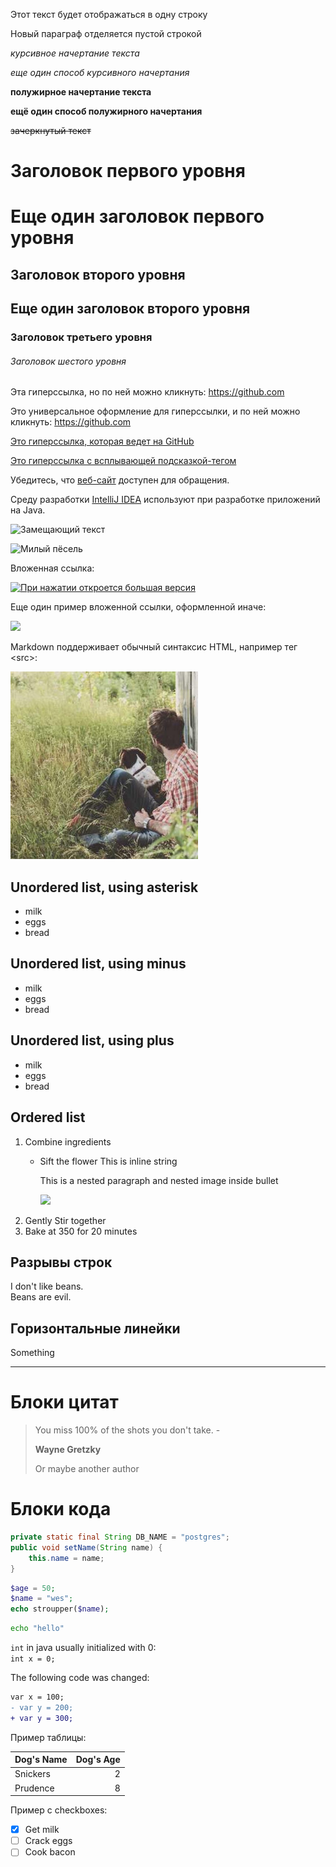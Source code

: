 Этот текст
будет
отображаться
в одну
строку

Новый параграф отделяется пустой строкой

*курсивное начертание текста*

_еще один способ курсивного начертания_

**полужирное начертание текста**

__ещё один способ полужирного начертания__

~~зачеркнутый текст~~

# Заголовок первого уровня

Еще один заголовок первого уровня
===

## Заголовок второго уровня

Еще один заголовок второго уровня
---

### Заголовок третьего уровня
###### Заголовок шестого уровня

Эта гиперссылка, но по ней можно кликнуть:
https://github.com

Это универсальное оформление для гиперссылки, и по ней можно кликнуть:
<https://github.com>

[Это гиперссылка, которая ведет на GitHub](https://github.com)

[Это гиперссылка с всплывающей подсказкой-тегом](https://github.com/DAlam6er "Мой профиль на ГитХабе")

Убедитесь, что [веб-сайт][1] доступен для обращения.

Среду разработки [IntelliJ IDEA][IDE] используют при разработке приложений на Java.


![Замещающий текст](https://unsplash.it/500/500?random "Всплывающее сообщение")

![Милый пёсель][cute dog]

Вложенная ссылка:

[![При нажатии откроется большая версия](https://unsplash.it/50/50?image=1012)](https://unsplash.it/500/500?image=1012)

Еще один пример вложенной ссылки, оформленной иначе:

[<img src="https://unsplash.it/50/50?image=1000">](https://unsplash.it/500/500?image=1000)

Markdown поддерживает обычный синтаксис HTML, например тег &lt;src>:

<img src="resources/dog.jpg" width="300" height="300" alt="">

## Unordered list, using asterisk

* milk
* eggs
* bread

## Unordered list, using minus
- milk
- eggs
- bread

## Unordered list, using plus
+ milk
+ eggs
+ bread

## Ordered list
1. Combine ingredients
    * Sift the flower
        This is inline string

        This is a nested paragraph and nested image inside bullet
        
        ![](https://unsplash.it/200/150?random)
2. Gently Stir together
3. Bake at 350 for 20 minutes

## Разрывы строк 
I don't like beans.<br>
Beans are evil.

## Горизонтальные линейки
Something

---

# Блоки цитат
>You miss 100% of the shots you don't take. -
>
>**Wayne Gretzky**
>
>Or maybe another author

# Блоки кода
```java
private static final String DB_NAME = "postgres";
public void setName(String name) {
    this.name = name;
}
```

```php
$age = 50;
$name = "wes";
echo stroupper($name);
```

```bash
echo "hello"
```

`int` in java usually initialized with 0:<br>
`int x = 0;`

The following code was changed:
```diff
var x = 100;
- var y = 200;
+ var y = 300;
```

Пример таблицы:

| Dog's Name | Dog's Age |
|:-----------|----------:|
| Snickers   |         2 |
| Prudence   |         8 |

Пример с checkboxes:

* [x] Get milk
* [ ] Crack eggs
* [ ] Cook bacon

[1]: https://google.com
[IDE]: https://www.jetbrains.com/ru-ru/idea/
[cute dog]: https://unsplash.it/500/500?image=1012
